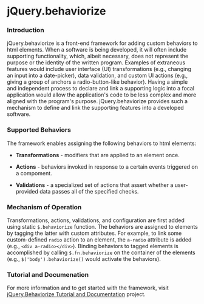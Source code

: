 # jQuery.behaviorize

### Introduction

jQuery.behaviorize is a front-end framework for adding custom behaviors to html
elements.  When a software is being developed, it will often include supporting
functionality, which, albeit necessary, does not represent the purpose or the
identity of the written program.  Examples of extraneous features would
include user interface (UI) transformations (e.g., changing an input into a 
date-picker), data validation, and custom UI actions (e.g., giving a group of
anchors a radio-button-like behavior).  Having a simple and independent 
process to declare and link a supporting logic into a focal application would
allow the application's code to be less complex and more aligned with the 
program's purpose.  jQuery.behaviorize provides such a mechanism to define and
link the supporting features into a developed software.

### Supported Behaviors

The framework enables assigning the following behaviors to html elements:

* **Transformations** - modifiers that are applied to an element once.

* **Actions** - behaviors invoked in response to a certain events triggered on 
  a compoment.

* **Validations** - a specialized set of actions that assert whether a 
  user-provided data passes all of the specified checks.

### Mechanism of Operation

Transformations, actions, validations, and configuration are first added using 
static `$.behaviorize` function.  The behaviors are assigned to elements by 
tagging the latter with custom attributes. For example, to link some 
custom-defined `radio` action to an element, the `a-radio` attribute is added 
(e.g., `<div a-radio></div>`).  Binding behaviors to tagged elements is 
accomplished by calling `$.fn.behaviorize` on the container of the elements
(e.g., `$('body').behaviorize()` would activate the behaviors).

### Tutorial and Documenation

For more information and to get started with the framework, visit 
[jQuery.Behaviorize Tutorial and Documentation](https://github.com/aptivator/jquery.behaviorize-tutorial) 
project.
